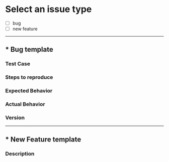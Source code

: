 # Select an issue type

- [ ] bug
- [ ] new feature

---

## * Bug template

### Test Case


### Steps to reproduce


### Expected Behavior


### Actual Behavior


### Version

---

## * New Feature template

### Description

